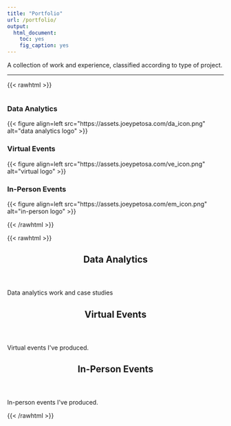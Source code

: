 ```yaml
---
title: "Portfolio"
url: /portfolio/
output: 
  html_document: 
    toc: yes
    fig_caption: yes
---
```


A collection of work and experience, classified according to type of project.  

---

{{< rawhtml >}}

<div id="columncards">
  <div class="row">
    <div class="column">
      <div class="card">
        <h3>Data Analytics</h3>
        {{< figure align=left src="https://assets.joeypetosa.com/da_icon.png" alt="data analytics logo" >}}
      </div> 
    </div>
    <div class="column">
      <div class="card">
        <h3>Virtual Events</h3>
        {{< figure align=left src="https://assets.joeypetosa.com/ve_icon.png" alt="virtual logo" >}}
      </div>
    </div>
    <div class="column">
      <div class="card">
        <h3>In-Person Events</h3>
        {{< figure align=left src="https://assets.joeypetosa.com/em_icon.png" alt="in-person logo" >}}
      </div>
    </div>
  </div>
</div>

{{< /rawhtml >}}

{{< rawhtml >}}

<article class="post-entry">
  <header class="entry-header">
    <h2>Data Analytics</h2>
  </header>
  <section class="entry-content">
    <p>Data analytics work and case studies</p>
  </section>
  <a class="entry-link" aria-label="post link to Data Analytics" href="https://www.joeypetosa.com/portfolio/data-analytics/"></a>
</article>
<article class="post-entry">
  <header class="entry-header">
    <h2>Virtual Events</h2>
  </header>
  <section class="entry-content">
    <p>Virtual events I've produced.</p>
  </section>
  <a class="entry-link" aria-label="post link to Virtual Events" href="https://www.joeypetosa.com/portfolio/virtual-events/"></a>
</article>
<article class="post-entry">
  <header class="entry-header">
    <h2>In-Person Events</h2>
  </header>
  <section class="entry-content">
    <p>In-person events I've produced.</p>
  </section>
  <a class="entry-link" aria-label="post link to In-Person Events" href="https://www.joeypetosa.com/portfolio/in-person-events/"></a>
</article>
{{< /rawhtml >}}

